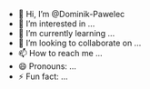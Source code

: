 - 👋 Hi, I’m @Dominik-Pawelec
- 👀 I’m interested in ...
- 🌱 I’m currently learning ...
- 💞️ I’m looking to collaborate on ...
- 📫 How to reach me ...
- 😄 Pronouns: ...
- ⚡ Fun fact: ...

<!---
Dominik-Pawelec/Dominik-Pawelec is a ✨ special ✨ repository because its `README.md` (this file) appears on your GitHub profile.
You can click the Preview link to take a look at your changes.
--->
